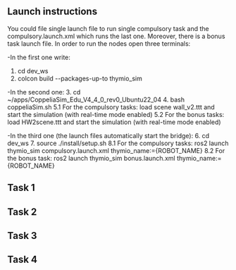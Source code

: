 ## Launch instructions
You could file single launch file to run single compulsory task and the compulsory.launch.xml which runs the last one. Moreover, there
is a bonus task launch file. In order to run the nodes open three terminals: 

-In the first one write:
  1. cd dev_ws
  2. colcon build --packages-up-to thymio_sim
	
-In the second one:
  3. cd ~/apps/CoppeliaSim_Edu_V4_4_0_rev0_Ubuntu22_04
  4. bash coppeliaSim.sh
  5.1 For the compulsory tasks: load scene wall_v2.ttt and start the simulation (with real-time mode enabled)
  5.2 For the bonus tasks: load HW2scene.ttt and start the simulation (with real-time mode enabled)

-In the third one (the launch files automatically start the bridge):
  6. cd dev_ws
  7. source ./install/setup.sh
  8.1 For the compulsory tasks: ros2 launch thymio_sim compulsory.launch.xml thymio_name:={ROBOT_NAME}
  8.2 For the bonus task: ros2 launch thymio_sim bonus.launch.xml thymio_name:={ROBOT_NAME}

## Task 1

## Task 2

## Task 3

## Task 4
